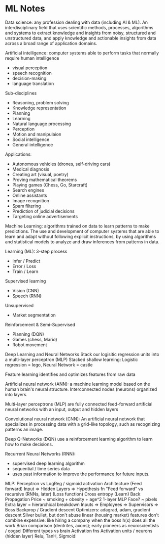 # ML Notes

Data science: any profession dealing with data (including AI & ML). An interdisciplinary field that uses scientific methods, processes, algorithms and systems to extract knowledge and insights from noisy, structured and unstructured data, and apply knowledge and actionable insights from data across a broad range of application domains.

Artificial intelligence: computer systems able to perform tasks that normally require human intelligence
  - visual perception
  - speech recognition
  - decision-making
  - language translation

Sub-disciplines
  - Reasoning, problem solving
  - Knowledge representation
  - Planning
  - Learning
  - Natural language processing
  - Perception
  - Motion and manipulaion
  - Social intelligence
  - General intelligence

Applications:
  - Autonomous vehicles (drones, self-driving cars)
  - Medical diagnosis
  - Creating art (visual, poetry)
  - Proving mathematical theorems
  - Playing games (Chess, Go, Starcraft)
  - Search engines
  - Online assistants
  - Image recognition
  - Spam filtering
  - Prediction of judicial decisions
  - Targeting online advertisements

Machine Learning: algorithms trained on data to learn patterns to make predictions. The use and development of computer systems that are able to learn and adapt without following explicit instructions, by using algorithms and statistical models to analyze and draw inferences from patterns in data.

Learning (ML): 3-step process
  - Infer / Predict
  - Error / Loss
  - Train / Learn


Supervised learning
  - Vision (CNN)
  - Speech (RNN)

Unsupervised
  - Market segmentation

Reinforcement & Semi-Supervised
  - Planning (DQN)
  - Games (chess, Mario)
  - Robot movement

Deep Learning and Neural Networks
Stack our logisitic regression units into a multi-layer perceptron (MLP)
Stacked shallow learning: Logistic regression = lego, Neural Network = castle

Feature learning identifies and optimizes features from raw data

Artificial neural network (ANN): a machine learning model based on the human brain's neural structure. Interconnected nodes (neurons) organized into layers.

Multi-layer perceptrons (MLP) are fully connected feed-forward artificial neural networks with an input, output and hidden layers

Convolutional neural network (CNN): An artificial neural network that specializes in processing data with a grid-like topology, such as recognizing patterns an image.


Deep Q-Networks (DQN) use a reinforcement learning algorithm to learn how to make decisions.

Recurrent Neural Networks (RNN): 
  - supervised deep learning algorithm
  - sequential / time series data
  - uses past information to improve the performance for future inputs. 

MLP: Perceptron vs LogReg / sigmoid activation
Architecture
(Feed forward) Input => Hidden Layers => Hypothesis fn
"Feed forward" vs recursive (RNNs, later)
(Loss function) Cross entropy
(Learn) Back Propagation
Price ~ smoking + obesity + age^2
1-layer MLP
Face? ~ pixels
Extra layer = hierarchical breakdown
Inputs => Employees => Supervisors => Boss
Backprop / Gradient descent
Optimizers: adagrad, adam, gradient descent
Silver bullet, but don't abuse
linear (housing market)
features don't combine
expensive: like hiring a company when the boss h(x) does all the work
Brian comparison (dentrites, axons); early pioneers as neuroscientists / cogsci
Different types
vs brain
Activation fns
Activation units / neurons (hidden layer)
Relu, TanH, Sigmoid
